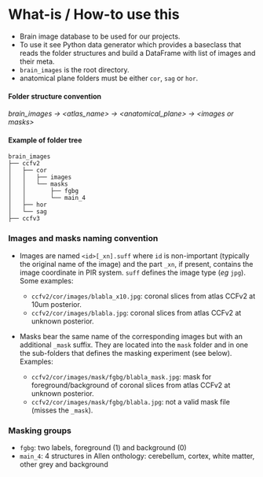 # What-is / How-to use this

- Brain image database to be used for our projects.
- To use it see Python data generator which provides a baseclass that reads the folder structures and build a DataFrame with list of images and their meta.
- `brain_images` is the root directory.
- anatomical plane folders must be either `cor`, `sag` or `hor`.

#### Folder structure convention

_brain_images &rightarrow; \<atlas_name\> &rightarrow; \<anatomical_plane\> &rightarrow; \<images or masks\>_ 

#### Example of folder tree
```
brain_images
├── ccfv2
│   ├── cor
│   │   ├── images
│   │   └── masks
│   │       ├── fgbg
│   │       └── main_4
│   ├── hor
│   └── sag
├── ccfv3
```

### Images and masks naming convention

- Images are named `<id>[_xn].suff` where `id` is non-important (typically the original name of the image) and the part `_xn`, if present, contains the image coordinate in PIR system. `suff` defines the image type (_eg_ `jpg`). Some examples:
 
    - `ccfv2/cor/images/blabla_x10.jpg`: coronal slices from atlas CCFv2 at 10um posterior.
    - `ccfv2/cor/images/blabla.jpg`: coronal slices from atlas CCFv2 at unknown posterior.
    
    
- Masks bear the same name of the corresponding images but with an additional `_mask` suffix. They are located into the `mask` folder and in one the sub-folders that defines the masking experiment (see below). Examples:
    - `ccfv2/cor/images/mask/fgbg/blabla_mask.jpg`: mask for foreground/background of coronal slices from atlas CCFv2 at unknown posterior.
    - `ccfv2/cor/images/mask/fgbg/blabla.jpg`: not a valid mask file (misses the `_mask`).


### Masking groups

- `fgbg`: two labels, foreground (1) and background (0)
- `main_4`: 4 structures in Allen onthology: cerebellum, cortex, white matter, other grey and background

